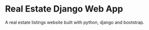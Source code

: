# Real Estate Django Web App

A real estate listings website built with python, django and bootstrap.


